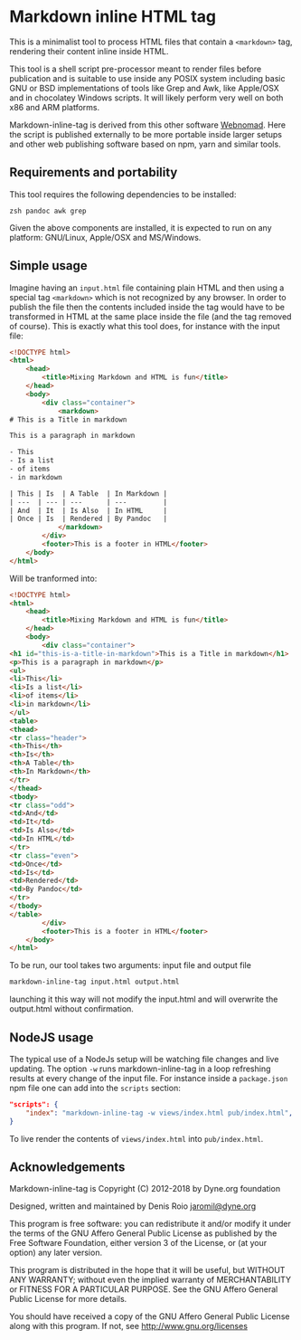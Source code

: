 # Markdown inline HTML tag

This is a minimalist tool to process HTML files that contain a
`<markdown>` tag, rendering their content inline inside HTML.

This tool is a shell script pre-processor meant to render files before
publication and is suitable to use inside any POSIX system including
basic GNU or BSD implementations of tools like Grep and Awk, like
Apple/OSX and in chocolatey Windows scripts. It will likely perform
very well on both x86 and ARM platforms.

Markdown-inline-tag is derived from this other software
[Webnomad](https://github.com/dyne/webnomad). Here the script is
published externally to be more portable inside larger setups and
other web publishing software based on npm, yarn and similar tools.

## Requirements and portability

This tool requires the following dependencies to be installed:

```
zsh pandoc awk grep
```

Given the above components are installed, it is expected to run on any
platform: GNU/Linux, Apple/OSX and MS/Windows.

## Simple usage

Imagine having an `input.html` file containing plain HTML and then
using a special tag `<markdown>` which is not recognized by any
browser. In order to publish the file then the contents included
inside the tag would have to be transformed in HTML at the same place
inside the file (and the tag removed of course). This is exactly what
this tool does, for instance with the input file:

```html
<!DOCTYPE html>
<html>
	<head>
		<title>Mixing Markdown and HTML is fun</title>
	</head>
	<body>
		<div class="container">
			<markdown>
# This is a Title in markdown

This is a paragraph in markdown

- This
- Is a list
- of items
- in markdown

| This | Is  | A Table  | In Markdown |
| ---  | --- | ---      | ---         |
| And  | It  | Is Also  | In HTML     |
| Once | Is  | Rendered | By Pandoc   |
			</markdown>
		</div>
		<footer>This is a footer in HTML</footer>
	</body>
</html>
```

Will be tranformed into:

```html
<!DOCTYPE html>
<html>
	<head>
		<title>Mixing Markdown and HTML is fun</title>
	</head>
	<body>
		<div class="container">
<h1 id="this-is-a-title-in-markdown">This is a Title in markdown</h1>
<p>This is a paragraph in markdown</p>
<ul>
<li>This</li>
<li>Is a list</li>
<li>of items</li>
<li>in markdown</li>
</ul>
<table>
<thead>
<tr class="header">
<th>This</th>
<th>Is</th>
<th>A Table</th>
<th>In Markdown</th>
</tr>
</thead>
<tbody>
<tr class="odd">
<td>And</td>
<td>It</td>
<td>Is Also</td>
<td>In HTML</td>
</tr>
<tr class="even">
<td>Once</td>
<td>Is</td>
<td>Rendered</td>
<td>By Pandoc</td>
</tr>
</tbody>
</table>
		</div>
		<footer>This is a footer in HTML</footer>
	</body>
</html>
```

To be run, our tool takes two arguments: input file and output file

```sh
markdown-inline-tag input.html output.html
```

launching it this way will not modify the input.html and will
overwrite the output.html without confirmation.

## NodeJS usage

The typical use of a NodeJs setup will be watching file changes and
live updating. The option `-w` runs markdown-inline-tag in a loop
refreshing results at every change of the input file. For instance
inside a `package.json` npm file one can add into the `scripts`
section:

```json
"scripts": {
	"index": "markdown-inline-tag -w views/index.html pub/index.html",
}
```
To live render the contents of `views/index.html` into
`pub/index.html`.

## Acknowledgements

Markdown-inline-tag is Copyright (C) 2012-2018 by Dyne.org foundation

Designed, written and maintained by Denis Roio <jaromil@dyne.org>

This program is free software: you can redistribute it and/or modify
it under the terms of the GNU Affero General Public License as
published by the Free Software Foundation, either version 3 of the
License, or (at your option) any later version.

This program is distributed in the hope that it will be useful, but
WITHOUT ANY WARRANTY; without even the implied warranty of
MERCHANTABILITY or FITNESS FOR A PARTICULAR PURPOSE.  See the GNU
Affero General Public License for more details.

You should have received a copy of the GNU Affero General Public
License along with this program. If not, see
http://www.gnu.org/licenses

